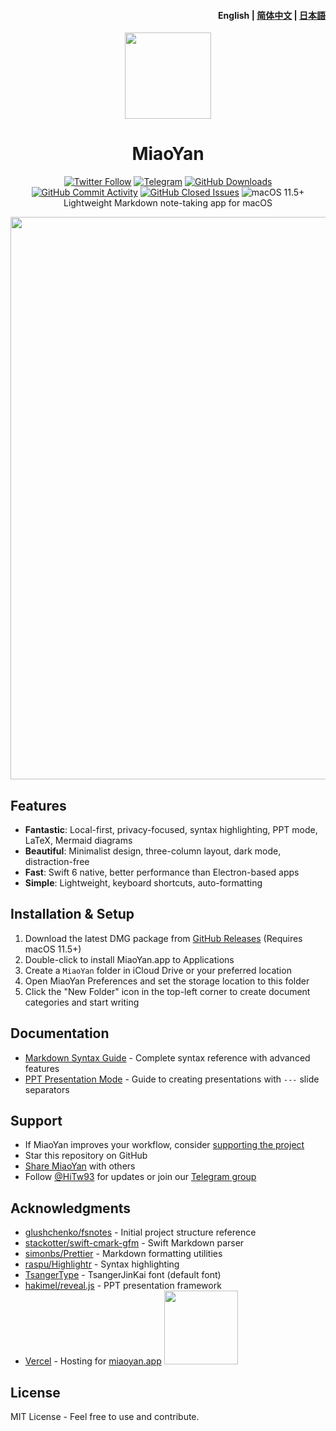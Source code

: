 <h4 align="right">English | <strong><a href="https://github.com/tw93/MiaoYan/blob/main/README_CN.md">简体中文</a></strong> | <strong><a href="https://github.com/tw93/MiaoYan/blob/main/README_JP.md">日本語</a></strong></h4>

<p align="center">
  <a href="https://miaoyan.app/" target="_blank"><img src="https://gw.alipayobjects.com/zos/k/t0/43.png" width="138" /></a>
  <h1 align="center">MiaoYan</h1>
  <div align="center">
    <a href="https://twitter.com/HiTw93" target="_blank">
      <img alt="Twitter Follow" src="https://img.shields.io/badge/follow-Tw93-red?style=flat-square&logo=Twitter"></a>
    <a href="https://t.me/+GclQS9ZnxyI2ODQ1" target="_blank">
      <img alt="Telegram" src="https://img.shields.io/badge/chat-Telegram-blueviolet?style=flat-square&logo=Telegram"></a>
    <a href="https://github.com/tw93/MiaoYan/releases" target="_blank">
      <img alt="GitHub Downloads" src="https://img.shields.io/github/downloads/tw93/MiaoYan/total.svg?style=flat-square"></a>
    <a href="https://github.com/tw93/MiaoYan/commits" target="_blank">
      <img alt="GitHub Commit Activity" src="https://img.shields.io/github/commit-activity/m/tw93/MiaoYan?style=flat-square"></a>
    <a href="https://github.com/tw93/MiaoYan/issues?q=is%3Aissue+is%3Aclosed" target="_blank">
      <img alt="GitHub Closed Issues" src="https://img.shields.io/github/issues-closed/tw93/MiaoYan.svg?style=flat-square"></a>
    <img alt="macOS 11.5+" src="https://img.shields.io/badge/macOS-11.5%2B-orange?style=flat-square">
  </div>
  <div align="center">Lightweight Markdown note-taking app for macOS</div>
</p>

<img src="https://raw.githubusercontent.com/tw93/static/master/miaoyan/newmiaoyan.gif" width="900px" />

## Features

- **Fantastic**: Local-first, privacy-focused, syntax highlighting, PPT mode, LaTeX, Mermaid diagrams
- **Beautiful**: Minimalist design, three-column layout, dark mode, distraction-free
- **Fast**: Swift 6 native, better performance than Electron-based apps
- **Simple**: Lightweight, keyboard shortcuts, auto-formatting

## Installation & Setup

1. Download the latest DMG package from [GitHub Releases](https://github.com/tw93/MiaoYan/releases/latest) (Requires macOS 11.5+)
2. Double-click to install MiaoYan.app to Applications
3. Create a `MiaoYan` folder in iCloud Drive or your preferred location
4. Open MiaoYan Preferences and set the storage location to this folder
5. Click the "New Folder" icon in the top-left corner to create document categories and start writing

## Documentation

- [Markdown Syntax Guide](Resources/Initial/MiaoYan%20Markdown%20Syntax%20Guide.md) - Complete syntax reference with advanced features
- [PPT Presentation Mode](Resources/Initial/MiaoYan%20PPT.md) - Guide to creating presentations with `---` slide separators

## Support

- If MiaoYan improves your workflow, consider [supporting the project](https://miaoyan.app/cats.html)
- Star this repository on GitHub
- [Share MiaoYan](https://twitter.com/intent/tweet?text=%23MiaoYan%20-%20a%20lightweight%20Markdown%20editor%20for%20macOS,%20built%20with%20native%20Swift,%20featuring%20syntax%20highlighting,%20dark%20mode,%20and%20presentation%20mode.&url=https://github.com/tw93/MiaoYan) with others
- Follow [@HiTw93](https://twitter.com/HiTw93) for updates or join our [Telegram group](https://t.me/+GclQS9ZnxyI2ODQ1)

## Acknowledgments

- [glushchenko/fsnotes](https://github.com/glushchenko/fsnotes) - Initial project structure reference
- [stackotter/swift-cmark-gfm](https://github.com/stackotter/swift-cmark-gfm) - Swift Markdown parser
- [simonbs/Prettier](https://github.com/simonbs/Prettier) - Markdown formatting utilities
- [raspu/Highlightr](https://github.com/raspu/Highlightr) - Syntax highlighting
- [TsangerType](https://tsanger.cn/product) - TsangerJinKai font (default font)
- [hakimel/reveal.js](https://github.com/hakimel/reveal.js) - PPT presentation framework
- [Vercel](https://vercel.com?utm_source=tw93&utm_campaign=oss) - Hosting for [miaoyan.app](https://miaoyan.app/)
    <a href="https://vercel.com?utm_source=tw93&utm_campaign=oss"><img src="https://gw.alipayobjects.com/zos/k/wr/powered-by-vercel.svg" width="118px"/></a>

## License

MIT License - Feel free to use and contribute.
